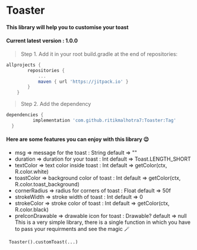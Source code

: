 # Toaster
#### This library will help you to customise your toast
#### Current latest version : 1.0.0 

> Step 1. Add it in your root build.gradle at the end of repositories:
```gradle
allprojects {
		repositories {
			...
			maven { url 'https://jitpack.io' }
		}
	}
  ```
  > Step 2. Add the dependency
  ```gradle
  dependencies {
	        implementation 'com.github.ritikmalhotra7:Toaster:Tag'
	}
  ```
  #### Here are some features you can enjoy with this library :wink:
- msg => message for the toast : String default => ""
- duration => duration for your toast : Int default => Toast.LENGTH_SHORT
- textColor => text color inside toast : Int default => getColor(ctx, R.color.white)
- toastColor => background color of toast : Int default => getColor(ctx, R.color.toast_background)
- cornerRadius => radius for corners of toast : Float default => 50f
- strokeWidth => stroke width of toast : Int default => 0
- strokeColor => stroke color of toast : Int default => getColor(ctx, R.color.black)
- preIconDrawable => drawable icon for toast : Drawable? default => null
This is a very simple library, there is a single function in which you have to pass your requirments and see the magic :magic_wand: 
```koltin
 Toaster().customToast(...)
 ```
